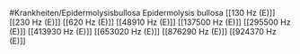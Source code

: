 #Krankheiten/Epidermolysisbullosa
Epidermolysis bullosa
[[130 Hz (E)]]
[[230 Hz (E)]]
[[620 Hz (E)]]
[[48910 Hz (E)]]
[[137500 Hz (E)]]
[[295500 Hz (E)]]
[[413930 Hz (E)]]
[[653020 Hz (E)]]
[[876290 Hz (E)]]
[[924370 Hz (E)]]